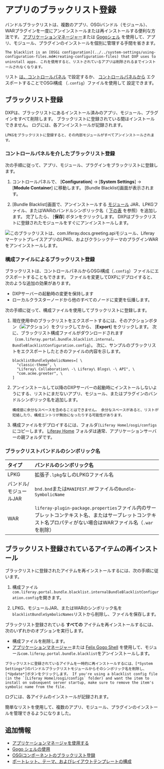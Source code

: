 # アプリのブラックリスト登録

バンドルブラックリストは、複数のアプリ、OSGiバンドル（モジュール）、WARプラグインを一度にアンインストールまたは再インストールする便利な方法です。 [アプリケーションマネージャー](./using-the-app-manager.md)または [Gogoシェル](https://help.liferay.com/hc/articles/360029070351-Using-the-Felix-Gogo-Shell) を使用して、アプリ、モジュール、プラグインのインストールを個別に管理する手間を省きます。

```{important}
The blacklist is an [OSGi configuration](../../system-settings/using-configuration-files.md#creating-configuration-files) that DXP uses to uninstall apps. これを使用すると、リストされているアプリは削除されるまでインストールされなくなります。
```

リスト [は、コントロールパネル](#blacklisting-via-the-control-panel) で設定するか、 [コントロールパネルから](../../system-settings/using-configuration-files.md#creating-configuration-files) エクスポートすることでOSGi構成</a> （`.config`）ファイルを使用して
設定できます。</p> 



<a name="blacklisting" />

## ブラックリスト登録

DXPは、ブラックリストにあるインストール済みのアプリ、モジュール、プラグインをすべて削除します。 ブラックリストに登録されている間はインストールできません。 ログには、各アンインストールが記録されます。



```{note}
LPKGをブラックリストに登録すると、その内部モジュールがすべてアンインストールされます。
```




### コントロールパネルを介したブラックリスト登録

次の手順に従って、アプリ、モジュール、プラグインをブラックリストに登録します。

1.  コントロールパネルで、 [**Configuration**] → [**System Settings**] → [**Module Container**] に移動します。 [Bundle Blacklist]画面が表示されます。

2.  [Bundle Blacklist]画面で、アンインストールする [モジュール](https://help.liferay.com/hc/articles/360035467532-OSGi-and-Modularity#modules) JAR、LPKGファイル、またはWARのバンドルシンボリック名（ [下の表](#blacklist-bundle-symbolic-names) を参照）を追加します。 完了したら、 [**保存**] ボタンをクリックします。 DXPはブラックリストに登録されたモジュールをすぐにアンインストールします。
   
   ![このブラックリストは、com.liferay.docs.greeting.apiモジュール、Liferay マーケットプレイスアプリのLPKG、およびクラシックテーマのプラグインWARをアンインストールします。](./blacklisting-apps/images/02.png)



### 構成ファイルによるブラックリスト登録

ブラックリストは、コントロールパネルからOSGi構成（`.config`）ファイルにエクスポートすることもできます。 ファイルを変更してDXPにデプロイすると、次のような追加の効果があります。

  - DXPサーバーの起動時の変更を保持します
  - ローカルクラスターノードから他のすべてのノードに変更を伝播します。

次の手順に従って、構成ファイルを使用してブラックリストに登録します。

1.  現在使用中のブラックリストをエクスポートするには、そのアクションボタン（![アクション](./blacklisting-apps/images/03.png)）をクリックしてから、 [**Export**] をクリックします。 次に、ブラックリスト構成ファイルがダウンロードされます（`com.liferay.portal.bundle.blacklist.internal。BundleBlacklistConfiguration.config`）。 次に、サンプルのブラックリストをエクスポートしたときのファイルの内容を示します。 
   
   

    ``` properties
    blacklistBundleSymbolicNames=[ \
      "classic-theme", \
      "Liferay\ Collaboration\ -\ Liferay\ Blogs\ -\ API", \
      "com.acme.greeter", \
    ]
    ```


2.  アンインストールして以降のDXPサーバーの起動時にインストールしないようにする、リストにまだないアプリ、モジュール、またはプラグインのバンドルシンボリック名を追加します。 
   
   

    ```{warning}
    構成値に余分なスペースを含めることはできません。 余分なスペースがあると、リストが短絡したり、構成エントリが無効になったりする可能性があります。
    ```


3.  構成ファイルをデプロイするには、フォルダ`[Liferay Home]/osgi/configs`にコピーします。 [Liferay Home](../../../installation-and-upgrades/reference/liferay-home.md) フォルダは通常、アプリケーションサーバーの親フォルダです。



### ブラックリストバンドルのシンボリック名

| タイプ           | バンドルのシンボリック名                                                                                          |
| :--- | :--- |
| LPKG          | 拡張子`.lpkg`なしのLPKGファイル名                                                                                |
| バンドル/モジュールJAR | `bnd.bnd`または`MANIFEST.MF`ファイルの`Bundle-SymbolicName`                                                   |
| WAR           | `liferay-plugin-package.properties`ファイル内のサーブレットコンテキスト名、またはサーブレットコンテキスト名プロパティがない場合はWARファイル名（`.war`を削除） |




<a name="reinstalling-blacklisted-items" />

## ブラックリスト登録されているアイテムの再インストール

ブラックリストに登録されたアイテムを再インストールするには、次の手順に従います。

1.  構成ファイル`com.liferay.portal.bundle.blacklist.internalBundleBlacklistConfiguration.config`を開きます。

2.  LPKG、モジュールJAR、またはWARのシンボリック名を`blacklistBundleSymbolicNames`リストから削除し、ファイルを保存します。

ブラックリスト登録されている **すべての** アイテムを再インストールするには、次のいずれかのオプションを実行します。

  - 構成ファイルを削除します。
  - [アプリケーションマネージャー](./using-the-app-manager.md)または [Felix Gogo Shell](https://help.liferay.com/hc/articles/360029070351-Using-the-Felix-Gogo-Shell) を使用して、モジュール`com.liferay.portal.bundle.blacklist`をアンインストールします。

<!-- end list -->

```{tip}
ブラックリストに登録されているアイテムを一時的に再インストールするには、[*System Settings*]のバンドルブラックリストモジュールからそのシンボリック名を削除し、[*Update*]ボタンをクリックします。 If you're using a blacklist config file (in the `[Liferay Home]/osgi/configs` folder) and want the item to install on subsequent server startup, make sure to remove the item's symbolic name from the file.
```


ログには、各アイテムのインストールが記録されます。

簡単なリストを使用して、複数のアプリ、モジュール、プラグインのインストールを管理できるようになりました。



<a name="additional-information" />

## 追加情報

  - [アプリケーションマネージャを使用する](./using-the-app-manager.md)
  - [Gogo シェルの使用](../../../liferay-internals/fundamentals/using-the-gogo-shell.md)
  - [OSGiコンポーネントのブラックリスト登録](./blacklisting-osgi-components.md)
  - [ポートレット、テーマ、およびレイアウトテンプレートの構成](./configuring-portlets-themes-and-layout-templates.md)
